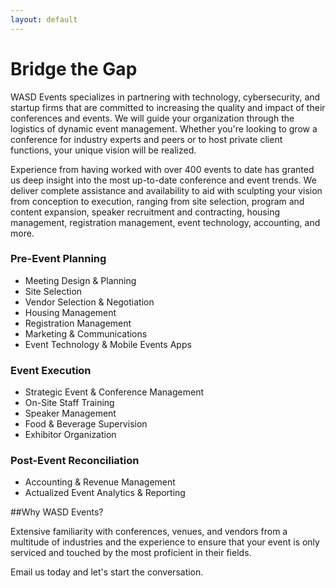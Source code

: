 ```yaml
---
layout: default
---
```


# Bridge the Gap

WASD Events specializes in partnering with technology, cybersecurity, and startup firms that are committed to increasing the quality and impact of their conferences and events. We will guide your organization through the logistics of dynamic event management. Whether you're looking to grow a conference for industry experts and peers or to host private client functions, your unique vision will be realized.

Experience from having worked with over 400 events to date has granted us deep insight into the most up-to-date conference and event trends. We deliver complete assistance and availability to aid with sculpting your vision from conception to execution, ranging from site selection, program and content expansion, speaker recruitment and contracting, housing management, registration management, event technology, accounting, and more.

### Pre-Event Planning
* Meeting Design & Planning
* Site Selection
* Vendor Selection & Negotiation
* Housing Management
* Registration Management
* Marketing & Communications
* Event Technology & Mobile Events Apps

### Event Execution
* Strategic Event & Conference Management
* On-Site Staff Training
* Speaker Management
* Food & Beverage Supervision
* Exhibitor Organization

### Post-Event Reconciliation
* Accounting & Revenue Management
* Actualized Event Analytics & Reporting

##Why WASD Events?

Extensive familiarity with conferences, venues, and vendors from a multitude of industries and the experience to ensure that your event is only serviced and touched by the most proficient in their fields.

Email us today and let's start the conversation.

